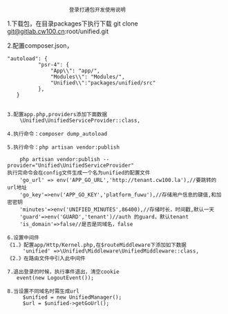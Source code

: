                         登录打通包开发使用说明
   1.下载包，在目录packages下执行下载
   git clone  git@gitlab.cw100.cn:root/unified.git

   2.配置composer.json，
   
    "autoload": {
              "psr-4": {
                  "App\\": "app/",
                  "Modules\\": "Modules/",
                  "Unified\\":"packages/unified/src"
              },
       }  
   
    
    3.配置app.php,providers添加下面数据
        \Unified\UnifiedServiceProvider::class,
        
    4.执行命令：composer dump_autoload 
    
    5.执行命令：php artisan vendor:publish
    
        php artisan vendor:publish --provider="Unified\UnifiedServiceProvider"
    执行完命令会在config文件生成一个名为unified的配置文件
        'go_url' => env('APP_GO_URL','http://tenant.cw100.la'),//要跳转的url地址
        'go_key'=>env('APP_GO_KEY','platform_fuwu'),//存储用户信息的键值,和加密密钥
        'minutes'=>env('UNIFIED_MINUTES',86400),//存储时长，时间戳,默认一天
        'guard'=>env('GUARD','tenant')//auth 的guard，默认tenant
        'is_domain'=>false//是否是同域名，false
        
    6.设置中间件
    《1.》配置app/Http/Kernel.php,在$routeMiddleware下添加如下数据
         'unified' =>\Unified\Middleware\UnifiedMiddleware::class,
    《2.》在路由文件中引入此中间件
    
    7.退出登录的时候，执行事件退出，清空cookie
       event(new LogoutEvent());
       
    8.当设置不同域名时需生成url
         $unified = new UnifiedManager();
         $url = $unified->getGoUrl();
    
    
    
        
                      
